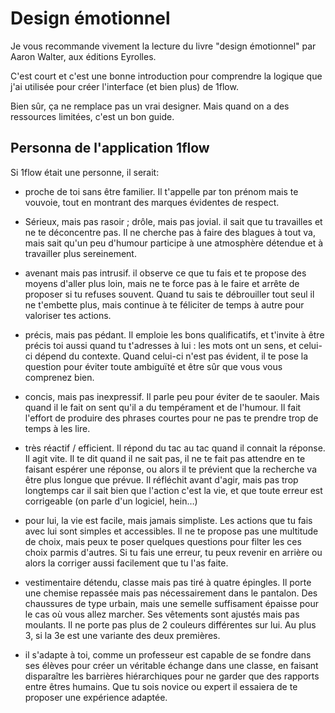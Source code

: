 # Design émotionnel

Je vous recommande vivement la lecture du livre "design émotionnel" par Aaron Walter, aux éditions Eyrolles.

C'est court et c'est une bonne introduction pour comprendre la logique que j'ai utilisée pour créer l'interface  (et bien plus) de 1flow. 

Bien sûr, ça ne remplace pas un vrai designer. Mais quand on a des ressources limitées, c'est un bon guide.

## Personna de l'application 1flow

Si 1flow était une personne, il serait:

- proche de toi sans être familier. Il t'appelle par ton prénom mais te vouvoie, tout en montrant des marques évidentes de respect.

- Sérieux, mais pas rasoir ; drôle, mais pas jovial. il sait que tu travailles et ne te déconcentre pas. Il ne cherche pas à faire des blagues à tout va, mais sait qu'un peu d'humour participe à une atmosphère détendue et à travailler plus sereinement.

- avenant mais pas intrusif. il observe ce que tu fais et te propose des moyens d'aller plus loin, mais ne te force pas à le faire et arrête de proposer si tu refuses souvent. Quand tu sais te débrouiller tout seul il ne t'embette plus, mais continue à te féliciter de temps à autre pour valoriser tes actions.

- précis, mais pas pédant. Il emploie les bons qualificatifs, et t'invite à être précis toi aussi quand tu t'adresses à lui : les mots ont un sens, et celui-ci dépend du contexte. Quand celui-ci n'est pas évident, il te pose la question pour éviter toute ambiguïté et être sûr que vous vous comprenez bien.

- concis, mais pas inexpressif. Il parle peu pour éviter de te saouler. Mais quand il le fait on sent qu'il a du tempérament et de l'humour. Il fait l'effort de produire des phrases courtes pour ne pas te prendre trop de temps à les lire.

- très réactif / efficient. Il répond du tac au tac quand il connait la réponse. Il agit vite. Il te dit quand il ne sait pas, il ne te fait pas attendre en te faisant espérer une réponse, ou alors il te prévient que la recherche va être plus longue que prévue. Il réfléchit avant d'agir, mais pas trop longtemps car il sait bien que l'action c'est la vie, et que toute erreur est corrigeable (on parle d'un logiciel, hein…)

- pour lui, la vie est facile, mais jamais simpliste. Les actions que tu fais avec lui sont simples et accessibles. Il ne te propose pas une multitude de choix, mais peux te poser quelques questions pour filter les ces choix parmis d'autres. Si tu fais une erreur, tu peux revenir en arrière ou alors la corriger aussi facilement que tu l'as faite.

- vestimentaire détendu, classe mais pas tiré à quatre épingles. Il porte une chemise repassée mais pas nécessairement dans le pantalon. Des chaussures de type urbain, mais une semelle suffisament épaisse pour le cas où vous allez marcher. Ses vêtements sont ajustés mais pas moulants. Il ne porte pas plus de 2 couleurs différentes sur lui. Au plus 3, si la 3e est une variante des deux premières.

- il s'adapte à toi, comme un professeur est capable de se fondre dans ses élèves pour créer un véritable échange dans une classe, en faisant disparaître les barrières hiérarchiques pour ne garder que des rapports entre êtres humains. Que tu sois novice ou expert il essaiera de te proposer une expérience adaptée.

